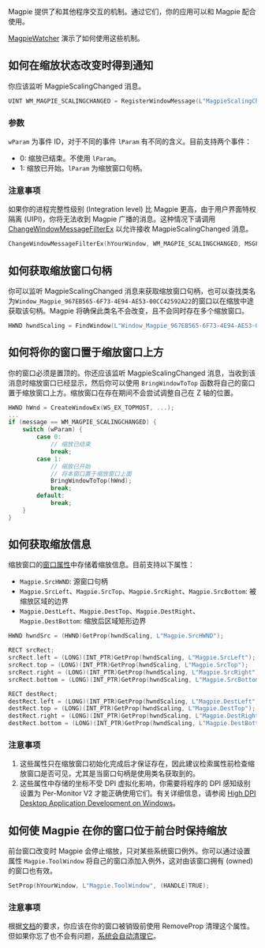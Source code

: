Magpie 提供了和其他程序交互的机制。通过它们，你的应用可以和 Magpie 配合使用。

[MagpieWatcher](https://github.com/Blinue/MagpieWatcher) 演示了如何使用这些机制。

## 如何在缩放状态改变时得到通知

你应该监听 MagpieScalingChanged 消息。

```c++
UINT WM_MAGPIE_SCALINGCHANGED = RegisterWindowMessage(L"MagpieScalingChanged");
```

### 参数

`wParam` 为事件 ID，对于不同的事件 `lParam` 有不同的含义。目前支持两个事件：

* 0: 缩放已结束。不使用 `lParam`。
* 1: 缩放已开始。`lParam` 为缩放窗口句柄。

### 注意事项

如果你的进程完整性级别 (Integration level) 比 Magpie 更高，由于用户界面特权隔离 (UIPI)，你将无法收到 Magpie 广播的消息。这种情况下请调用 [ChangeWindowMessageFilterEx](https://learn.microsoft.com/en-us/windows/win32/api/winuser/nf-winuser-changewindowmessagefilterex) 以允许接收 MagpieScalingChanged 消息。

```c++
ChangeWindowMessageFilterEx(hYourWindow, WM_MAGPIE_SCALINGCHANGED, MSGFLT_ADD, nullptr);
```

## 如何获取缩放窗口句柄

你可以监听 MagpieScalingChanged 消息来获取缩放窗口句柄，也可以查找类名为`Window_Magpie_967EB565-6F73-4E94-AE53-00CC42592A22`的窗口以在缩放中途获取该句柄。Magpie 将确保此类名不会改变，且不会同时存在多个缩放窗口。

```c++
HWND hwndScaling = FindWindow(L"Window_Magpie_967EB565-6F73-4E94-AE53-00CC42592A22", nullptr);
```

## 如何将你的窗口置于缩放窗口上方

你的窗口必须是置顶的。你还应该监听 MagpieScalingChanged 消息，当收到该消息时缩放窗口已经显示，然后你可以使用 `BringWindowToTop` 函数将自己的窗口置于缩放窗口上方。缩放窗口在存在期间不会尝试调整自己在 Z 轴的位置。

```c++
HWND hWnd = CreateWindowEx(WS_EX_TOPMOST, ...);
...
if (message == WM_MAGPIE_SCALINGCHANGED) {
    switch (wParam) {
        case 0:
            // 缩放已结束
            break;
        case 1:
            // 缩放已开始
            // 将本窗口置于缩放窗口上面
            BringWindowToTop(hWnd);
            break;
        default:
            break;
    }
}
```

## 如何获取缩放信息

缩放窗口的[窗口属性](https://learn.microsoft.com/en-us/windows/win32/winmsg/about-window-properties)中存储着缩放信息。目前支持以下属性：

* `Magpie.SrcHWND`: 源窗口句柄
* `Magpie.SrcLeft`、`Magpie.SrcTop`、`Magpie.SrcRight`、`Magpie.SrcBottom`: 被缩放区域的边界
* `Magpie.DestLeft`、`Magpie.DestTop`、`Magpie.DestRight`、`Magpie.DestBottom`: 缩放后区域矩形边界

```c++
HWND hwndSrc = (HWND)GetProp(hwndScaling, L"Magpie.SrcHWND");

RECT srcRect;
srcRect.left = (LONG)(INT_PTR)GetProp(hwndScaling, L"Magpie.SrcLeft");
srcRect.top = (LONG)(INT_PTR)GetProp(hwndScaling, L"Magpie.SrcTop");
srcRect.right = (LONG)(INT_PTR)GetProp(hwndScaling, L"Magpie.SrcRight");
srcRect.bottom = (LONG)(INT_PTR)GetProp(hwndScaling, L"Magpie.SrcBottom");

RECT destRect;
destRect.left = (LONG)(INT_PTR)GetProp(hwndScaling, L"Magpie.DestLeft");
destRect.top = (LONG)(INT_PTR)GetProp(hwndScaling, L"Magpie.DestTop");
destRect.right = (LONG)(INT_PTR)GetProp(hwndScaling, L"Magpie.DestRight");
destRect.bottom = (LONG)(INT_PTR)GetProp(hwndScaling, L"Magpie.DestBottom");
```

### 注意事项

1. 这些属性只在缩放窗口初始化完成后才保证存在，因此建议检索属性前检查缩放窗口是否可见，尤其是当窗口句柄是使用类名获取到的。
2. 这些属性中存储的坐标不受 DPI 虚拟化影响，你需要将程序的 DPI 感知级别设置为 Per-Monitor V2 才能正确使用它们。有关详细信息，请参阅 [High DPI Desktop Application Development on Windows](https://learn.microsoft.com/en-us/windows/win32/hidpi/high-dpi-desktop-application-development-on-windows)。

## 如何使 Magpie 在你的窗口位于前台时保持缩放

前台窗口改变时 Magpie 会停止缩放，只对某些系统窗口例外。你可以通过设置属性 `Magpie.ToolWindow` 将自己的窗口添加入例外，这对由该窗口拥有 (owned) 的窗口也有效。

```c++
SetProp(hYourWindow, L"Magpie.ToolWindow", (HANDLE)TRUE);
```

### 注意事项

根据[文档](https://learn.microsoft.com/en-us/windows/win32/api/winuser/nf-winuser-setpropw)的要求，你应该在你的窗口被销毁前使用 RemoveProp 清理这个属性。但如果你忘了也不会有问题，[系统会自动清理它](https://devblogs.microsoft.com/oldnewthing/20231030-00/?p=108939)。
